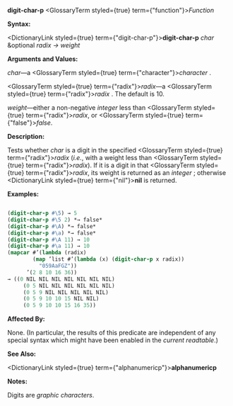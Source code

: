 **digit-char-p** <GlossaryTerm styled={true} term={"function"}><i>Function</i></GlossaryTerm> 



**Syntax:** 



<DictionaryLink styled={true} term={"digit-char-p"}><b>digit-char-p</b></DictionaryLink> *char* &amp;optional *radix → weight* 



**Arguments and Values:** 



*char*—a <GlossaryTerm styled={true} term={"character"}><i>character</i></GlossaryTerm> . 







 



 



<GlossaryTerm styled={true} term={"radix"}><i>radix</i></GlossaryTerm>—a <GlossaryTerm styled={true} term={"radix"}><i>radix</i></GlossaryTerm> . The default is 10. 



*weight*—either a non-negative *integer* less than <GlossaryTerm styled={true} term={"radix"}><i>radix</i></GlossaryTerm>, or <GlossaryTerm styled={true} term={"false"}><i>false</i></GlossaryTerm>. 



**Description:** 



Tests whether *char* is a digit in the specified <GlossaryTerm styled={true} term={"radix"}><i>radix</i></GlossaryTerm> (*i.e.*, with a weight less than <GlossaryTerm styled={true} term={"radix"}><i>radix</i></GlossaryTerm>). If it is a digit in that <GlossaryTerm styled={true} term={"radix"}><i>radix</i></GlossaryTerm>, its weight is returned as an *integer* ; otherwise <DictionaryLink styled={true} term={"nil"}><b>nil</b></DictionaryLink> is returned. 



**Examples:**
```lisp

(digit-char-p #\5) → 5 
(digit-char-p #\5 2) *→ false* 
(digit-char-p #\A) *→ false* 
(digit-char-p #\a) *→ false* 
(digit-char-p #\A 11) → 10 
(digit-char-p #\a 11) → 10 
(mapcar #’(lambda (radix) 
	    (map ’list #’(lambda (x) (digit-char-p x radix)) 
		  "059AaFGZ")) 
	  ’(2 8 10 16 36)) 
→ ((0 NIL NIL NIL NIL NIL NIL NIL) 
     (0 5 NIL NIL NIL NIL NIL NIL) 
     (0 5 9 NIL NIL NIL NIL NIL) 
     (0 5 9 10 10 15 NIL NIL) 
     (0 5 9 10 10 15 16 35)) 

```
**Affected By:** 



None. (In particular, the results of this predicate are independent of any special syntax which might have been enabled in the *current readtable*.) 



**See Also:** 



<DictionaryLink styled={true} term={"alphanumericp"}><b>alphanumericp</b></DictionaryLink> 



**Notes:** 



Digits are *graphic characters*. 




